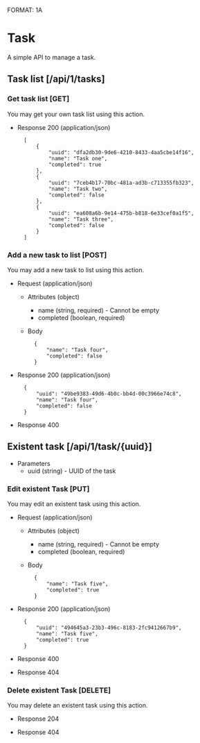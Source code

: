 FORMAT: 1A

# Task

A simple API to manage a task.

## Task list [/api/1/tasks]

### Get task list [GET]

You may get your own task list using this action.

+ Response 200 (application/json)

        [
            {
                "uuid": "dfa2db30-9de6-4210-8433-4aa5cbe14f16",
                "name": "Task one",
                "completed": true
            },
            {
                "uuid": "7ceb4b17-70bc-481a-ad3b-c713355fb323",
                "name": "Task two",
                "completed": false
            },
            {
                "uuid": "ea608a6b-9e14-475b-b818-6e33cef0a1f5",
                "name": "Task three",
                "completed": false
            }
        ]

### Add a new task to list [POST]

You may add a new task to list using this action.

+ Request (application/json)

    + Attributes (object)
        + name (string, required) - Cannot be empty
        + completed (boolean, required)

    + Body

            {
                "name": "Task four",
                "completed": false
            }

+ Response 200 (application/json)

        {
            "uuid": "49be9383-49d6-4b0c-bb4d-00c3966e74c8",
            "name": "Task four",
            "completed": false
        }

+ Response 400

## Existent task [/api/1/task/{uuid}]

+ Parameters
    + uuid (string) - UUID of the task

### Edit existent Task [PUT]

You may edit an existent task using this action.

+ Request (application/json)

    + Attributes (object)
        + name (string, required) - Cannot be empty
        + completed (boolean, required)

    + Body

            {
                "name": "Task five",
                "completed": true
            }

+ Response 200 (application/json)

        {
            "uuid": "494645a3-23b3-496c-8183-2fc9412667b9",
            "name": "Task five",
            "completed": true
        }

+ Response 400

+ Response 404

### Delete existent Task [DELETE]

You may delete an existent task using this action.

+ Response 204

+ Response 404
